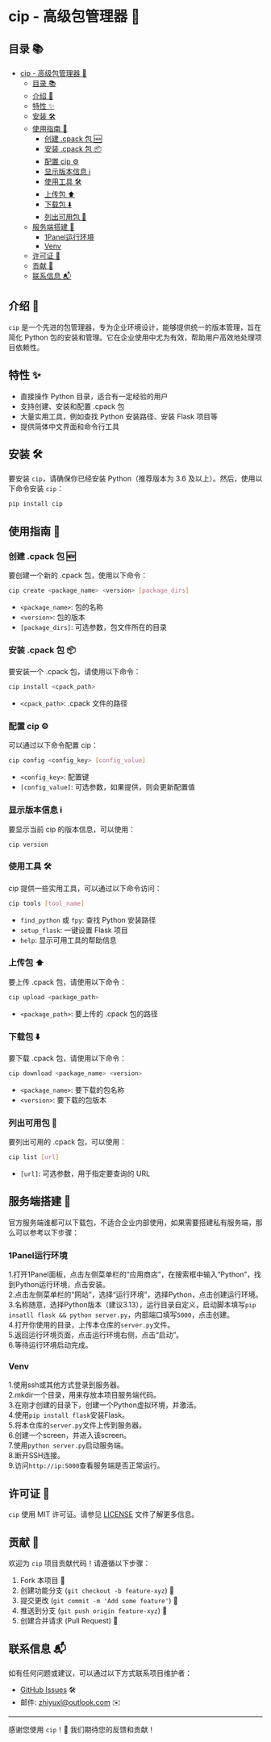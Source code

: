 # cip - 高级包管理器 🎉

## 目录 📚

- [cip - 高级包管理器 🎉](#cip---高级包管理器-)
  - [目录 📚](#目录-)
  - [介绍 🚀](#介绍-)
  - [特性 ✨](#特性-)
  - [安装 🛠️](#安装-️)
  - [使用指南 📖](#使用指南-)
    - [创建 .cpack 包 🆕](#创建-cpack-包-)
    - [安装 .cpack 包 📦](#安装-cpack-包-)
    - [配置 cip ⚙️](#配置-cip-️)
    - [显示版本信息 ℹ️](#显示版本信息-ℹ️)
    - [使用工具 🛠️](#使用工具-️)
    - [上传包 ⬆️](#上传包-️)
    - [下载包 ⬇️](#下载包-️)
    - [列出可用包 📜](#列出可用包-)
  - [服务端搭建 🔧](#服务端搭建-)
    - [1Panel运行环境](#1panel运行环境)
    - [Venv](#venv)
  - [许可证 📜](#许可证-)
  - [贡献 🤝](#贡献-)
  - [联系信息 📬](#联系信息-)

## 介绍 🚀

`cip` 是一个先进的包管理器，专为企业环境设计，能够提供统一的版本管理，旨在简化 Python 包的安装和管理。它在企业使用中尤为有效，帮助用户高效地处理项目依赖性。

## 特性 ✨

- 直接操作 Python 目录，适合有一定经验的用户
- 支持创建、安装和配置 .cpack 包
- 大量实用工具，例如查找 Python 安装路径、安装 Flask 项目等
- 提供简体中文界面和命令行工具

## 安装 🛠️

要安装 `cip`，请确保你已经安装 Python（推荐版本为 3.6 及以上）。然后，使用以下命令安装 `cip`：

```bash
pip install cip
```

## 使用指南 📖

### 创建 .cpack 包 🆕

要创建一个新的 .cpack 包，使用以下命令：

```bash
cip create <package_name> <version> [package_dirs]
```

- `<package_name>`: 包的名称
- `<version>`: 包的版本
- `[package_dirs]`: 可选参数，包文件所在的目录

### 安装 .cpack 包 📦

要安装一个 .cpack 包，请使用以下命令：

```bash
cip install <cpack_path>
```

- `<cpack_path>`: .cpack 文件的路径

### 配置 cip ⚙️

可以通过以下命令配置 cip：

```bash
cip config <config_key> [config_value]
```

- `<config_key>`: 配置键
- `[config_value]`: 可选参数，如果提供，则会更新配置值

### 显示版本信息 ℹ️

要显示当前 cip 的版本信息，可以使用：

```bash
cip version
```

### 使用工具 🛠️

cip 提供一些实用工具，可以通过以下命令访问：

```bash
cip tools [tool_name]
```

- `find_python` 或 `fpy`: 查找 Python 安装路径
- `setup_flask`: 一键设置 Flask 项目
- `help`: 显示可用工具的帮助信息

### 上传包 ⬆️

要上传 .cpack 包，请使用以下命令：

```bash
cip upload <package_path>
```

- `<package_path>`: 要上传的 .cpack 包的路径

### 下载包 ⬇️

要下载 .cpack 包，请使用以下命令：

```bash
cip download <package_name> <version>
```

- `<package_name>`: 要下载的包名称
- `<version>`: 要下载的包版本

### 列出可用包 📜

要列出可用的 .cpack 包，可以使用：

```bash
cip list [url]
```

- `[url]`: 可选参数，用于指定要查询的 URL

## 服务端搭建 🔧
官方服务端谁都可以下载包，不适合企业内部使用，如果需要搭建私有服务端，那么可以参考以下步骤：
### 1Panel运行环境
1.打开1Panel面板，点击左侧菜单栏的“应用商店”，在搜索框中输入“Python”，找到Python运行环境，点击安装。  
2.点击左侧菜单栏的“网站”，选择“运行环境”，选择Python，点击创建运行环境。  
3.名称随意，选择Python版本（建议3.13），运行目录自定义，启动脚本填写`pip insatll flask && python server.py`，内部端口填写`5000`，点击创建。  
4.打开你使用的目录，上传本仓库的`server.py`文件。  
5.返回运行环境页面，点击运行环境右侧，点击“启动”。  
6.等待运行环境启动完成。  
### Venv
1.使用ssh或其他方式登录到服务器。  
2.mkdir一个目录，用来存放本项目服务端代码。  
3.在刚才创建的目录下，创建一个Python虚拟环境，并激活。  
4.使用`pip install flask`安装Flask。  
5.将本仓库的`server.py`文件上传到服务器。  
6.创建一个screen，并进入该screen。  
7.使用`python server.py`启动服务端。  
8.断开SSH连接。  
9.访问`http://ip:5000`查看服务端是否正常运行。  
## 许可证 📜

`cip` 使用 MIT 许可证。请参见 [LICENSE](LICENSE) 文件了解更多信息。

## 贡献 🤝

欢迎为 `cip` 项目贡献代码！请遵循以下步骤：

1. Fork 本项目 🍴
2. 创建功能分支 (`git checkout -b feature-xyz`) 🌿
3. 提交更改 (`git commit -m 'Add some feature'`) 📑
4. 推送到分支 (`git push origin feature-xyz`) 🚀
5. 创建合并请求 (Pull Request) 🔄

## 联系信息 📬

如有任何问题或建议，可以通过以下方式联系项目维护者：

- [GitHub Issues](https://github.com/zhiyucn/cip/issues) 🛠️
- 邮件: zhiyuxl@outlook.com ✉️

---

感谢您使用 `cip`！🌟 我们期待您的反馈和贡献！